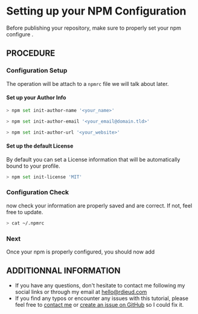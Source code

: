 # Setting up your NPM Configuration

Before publishing your repository, make sure to properly set your npm configure .

## PROCEDURE

### Configuration Setup

The operation will be attach to a `npmrc` file we will talk about later.

#### Set up your Author Info

```bash
> npm set init-author-name '<your_name>'
```

```bash
> npm set init-author-email '<your_email@domain.tld>'
```

```bash
> npm set init-author-url '<your_website>'
```

#### Set up the default License

By default you can set a License information that will be automatically bound to your profile.

```bash
> npm set init-license 'MIT'
```

### Configuration Check

now check your information are properly saved and are correct. If not, feel free to update.

```bash
> cat ~/.npmrc
```

### Next

Once your npm is properly configured, you should now add

## ADDITIONNAL INFORMATION

- If you have any questions, don't hesitate to contact me following my social links or through my email at [hello@rdieud.com](email:hello@rdieud.com)
- If you find any typos or encounter any issues with this tutorial, please feel free to [contact me](email:hello@rdieud.com) or [create an issue on GitHub](https://github.com/darthrichlius/npm-micro-library/issues) so I could fix it.

